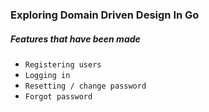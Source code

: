 ### Exploring Domain Driven Design In Go

##### Features that have been made
- `Registering users`
- `Logging in`
- `Resetting / change password`
- `Forgot password`